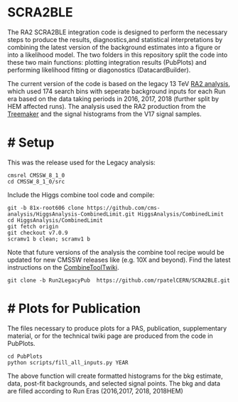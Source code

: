 # SCRA2BLE

The RA2 SCRA2BLE integration code is designed to perform the necessary steps to produce the results, diagnostics,and statistical 
interpretations by combining the latest version of the background estimates into a figure or into a likelihood model. The two folders in this repository split the code into these two main functions: plotting integration results  (PubPlots) and performing likelihood fitting or diagonostics (DatacardBuilder). 

The current version of the code is based on the legacy 13 TeV [RA2 analysis](https://arxiv.org/abs/1908.04722), which 
used 174 search bins with seperate background inputs for each Run era based on the data taking periods in 2016, 2017, 2018 
(further split by HEM affected runs). The analysis used the RA2 production from the [Treemaker](https://github.com/TreeMaker/TreeMaker/tree/Run2_2017) and the signal histograms from the V17 signal samples. 

# # Setup 

This was the release used for the Legacy analysis:
```	
cmsrel CMSSW_8_1_0
cd CMSSW_8_1_0/src 
```	
Include the Higgs combine tool code and compile:
```
git -b 81x-root606 clone https://github.com/cms-analysis/HiggsAnalysis-CombinedLimit.git HiggsAnalysis/CombinedLimit
cd HiggsAnalysis/CombinedLimit
git fetch origin
git checkout v7.0.9
scramv1 b clean; scramv1 b  
```

Note that future versions of the analysis the combine tool recipe would be updated for new CMSSW releases like (e.g. 10X and beyond). Find the latest instructions on the [CombineToolTwiki](https://twiki.cern.ch/twiki/bin/viewauth/CMS/SWGuideHiggsAnalysisCombinedLimit). 

```
git clone -b Run2LegacyPub  https://github.com/rpatelCERN/SCRA2BLE.git
```

# # Plots for Publication

The files necessary to produce plots for a PAS, publication, supplementary material, or for the technical twiki page are produced from the code in PubPlots.

```
cd PubPlots
python scripts/fill_all_inputs.py YEAR
```

The above function will create formatted histograms for the bkg estimate, data, post-fit backgrounds, and selected signal points. The bkg and data are filled according to Run Eras (2016,2017, 2018, 2018HEM) 
